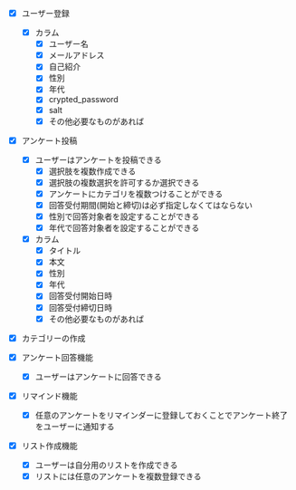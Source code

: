 

- [x] ユーザー登録
  - [x] カラム
    - [x] ユーザー名
    - [x] メールアドレス
    - [x] 自己紹介
    - [x] 性別
    - [x] 年代
    - [x] crypted_password
    - [x] salt
    - [x] その他必要なものがあれば

- [x] アンケート投稿
  - [x] ユーザーはアンケートを投稿できる
    - [x] 選択肢を複数作成できる
    - [x] 選択肢の複数選択を許可するか選択できる
    - [x] アンケートにカテゴリを複数つけることができる
    - [x] 回答受付期間(開始と締切)は必ず指定しなくてはならない
    - [x] 性別で回答対象者を設定することができる
    - [x] 年代で回答対象者を設定することができる
  - [x] カラム
    - [x] タイトル
    - [x] 本文
    - [x] 性別
    - [x] 年代
    - [x] 回答受付開始日時
    - [x] 回答受付締切日時
    - [x] その他必要なものがあれば
  
- [x] カテゴリーの作成

- [x] アンケート回答機能
  - [x] ユーザーはアンケートに回答できる

- [x] リマインド機能
  - [x] 任意のアンケートをリマインダーに登録しておくことでアンケート終了をユーザーに通知する

- [x] リスト作成機能
  - [x] ユーザーは自分用のリストを作成できる
  - [x] リストには任意のアンケートを複数登録できる
